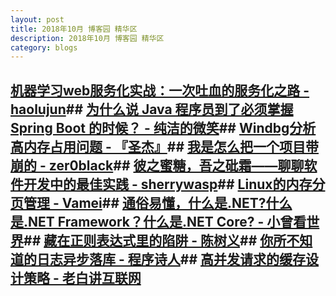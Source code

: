 ```yaml
---
layout: post
title: 2018年10月 博客园 精华区
description: 2018年10月 博客园 精华区
category: blogs
---
```

## [机器学习web服务化实战：一次吐血的服务化之路 - haolujun](http://www.cnblogs.com/haolujun/archive/2018/10/15/9778939.html)## [为什么说 Java 程序员到了必须掌握 Spring Boot 的时候？ - 纯洁的微笑](http://www.cnblogs.com/ityouknow/archive/2018/06/13/9175980.html)## [Windbg分析高内存占用问题 - 『圣杰』](http://www.cnblogs.com/sheng-jie/archive/2018/08/20/9503650.html)## [我是怎么把一个项目带崩的 - zer0black](http://www.cnblogs.com/zer0Black/archive/2018/08/13/9463206.html)## [彼之蜜糖，吾之砒霜——聊聊软件开发中的最佳实践 - sherrywasp](http://www.cnblogs.com/sherrywasp/archive/2018/08/08/9436623.html)## [Linux的内存分页管理 - Vamei](http://www.cnblogs.com/vamei/archive/2018/07/19/9329278.html)## [通俗易懂，什么是.NET?什么是.NET Framework？什么是.NET Core? - 小曾看世界](http://www.cnblogs.com/1996V/archive/2018/07/02/9037603.html)## [藏在正则表达式里的陷阱 - 陈树义](http://www.cnblogs.com/chanshuyi/archive/2018/06/19/9197164.html)## [你所不知道的日志异步落库 - 程序诗人](http://www.cnblogs.com/scy251147/archive/2018/06/17/9193075.html)## [高并发请求的缓存设计策略 - 老白讲互联网](http://www.cnblogs.com/bethunebtj/archive/2018/06/09/9159914.html)